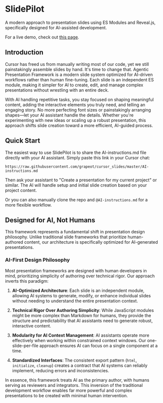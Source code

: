 # SlidePilot

A modern approach to presentation slides using ES Modules and Reveal.js, specifically designed for AI-assisted development.

For a live demo, check out [this page](https://yage.ai/slides/).

## Introduction

Cursor has freed us from manually writing most of our code, yet we still painstakingly assemble slides by hand. It's time to change that. Agentic Presentation Framework is a modern slide system optimized for AI-driven workflows rather than human fine-tuning. Each slide is an independent ES module, making it simpler for AI to create, edit, and manage complex presentations without wrestling with an entire deck.

With AI handling repetitive tasks, you stay focused on shaping meaningful content, adding the interactive elements you truly need, and telling an engaging story. No more perfecting font sizes or painstakingly arranging shapes—let your AI assistant handle the details. Whether you're experimenting with new ideas or scaling up a robust presentation, this approach shifts slide creation toward a more efficient, AI-guided process.

## Quick Start

The easiest way to use SlidePilot is to share the AI-instructions.md file directly with your AI assistant. Simply paste this link in your Cursor chat:

```
https://raw.githubusercontent.com/grapeot/cursor_slides/master/AI-instructions.md
```

Then ask your assistant to "Create a presentation for my current project" or similar. The AI will handle setup and initial slide creation based on your project content.

Or you can also manually clone the repo and `@AI-instructions.md` for a more flexible workflow.

## Designed for AI, Not Humans

This framework represents a fundamental shift in presentation design philosophy. Unlike traditional slide frameworks that prioritize human-authored content, our architecture is specifically optimized for AI-generated presentations.

### AI-First Design Philosophy

Most presentation frameworks are designed with human developers in mind, prioritizing simplicity of authoring over technical rigor. Our approach inverts this paradigm:

1. **AI-Optimized Architecture**: Each slide is an independent module, allowing AI systems to generate, modify, or enhance individual slides without needing to understand the entire presentation context.

2. **Technical Rigor Over Authoring Simplicity**: While JavaScript modules might be more complex than Markdown for humans, they provide the structure and predictability that AI assistants need to generate robust, interactive content.

3. **Modularity for AI Context Management**: AI assistants operate more effectively when working within constrained context windows. Our one-slide-per-file approach ensures AI can focus on a single component at a time.

4. **Standardized Interfaces**: The consistent export pattern (`html`, `initialize`, `cleanup`) creates a contract that AI systems can reliably implement, reducing errors and inconsistencies.

In essence, this framework treats AI as the primary author, with humans serving as reviewers and integrators. This inversion of the traditional development workflow enables far more powerful and complex presentations to be created with minimal human intervention.